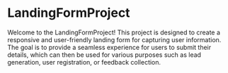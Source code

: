 # LandingFormProject

Welcome to the LandingFormProject! This project is designed to create a responsive and user-friendly landing form for capturing user information. The goal is to provide a seamless experience for users to submit their details, which can then be used for various purposes such as lead generation, user registration, or feedback collection.